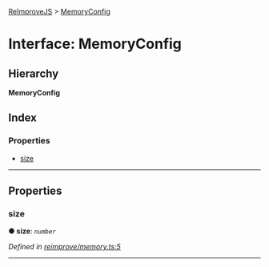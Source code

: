 [ReImproveJS](../README.md) > [MemoryConfig](../interfaces/memoryconfig.md)

# Interface: MemoryConfig

## Hierarchy

**MemoryConfig**

## Index

### Properties

* [size](memoryconfig.md#size)

---

## Properties

<a id="size"></a>

###  size

**● size**: *`number`*

*Defined in [reimprove/memory.ts:5](https://github.com/Pravez/FurnishJS/blob/b206a93/src/reimprove/memory.ts#L5)*

___


